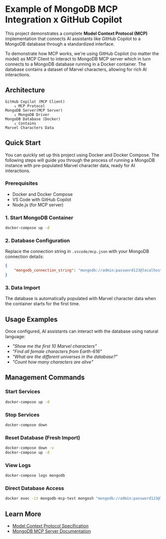 # Example of MongoDB MCP Integration x GitHub Copilot

This project demonstrates a complete **Model Context Protocol (MCP)** implementation that connects AI assistants like GitHub Copilot to a MongoDB database through a standardized interface.

To demonstrate how MCP works, we're using GitHub Copilot (no matter the model) as MCP Client to interact to MongoDB MCP server which in turn connects to a MongoDB database running in a Docker container. The database contains a dataset of Marvel characters, allowing for rich AI interactions.

## Architecture

```text
GitHub Copilot (MCP Client)
    ↓ MCP Protocol
MongoDB Server(MCP Server)
    ↓ MongoDB Driver
MongoDB Database (Docker)
    ↓ Contains
Marvel Characters Data
```

## Quick Start

You can quickly set up this project using Docker and Docker Compose. The following steps will guide you through the process of running a MongoDB instance with pre-populated Marvel character data, ready for AI interactions.

### Prerequisites

- Docker and Docker Compose
- VS Code with GitHub Copilot
- Node.js (for MCP server)

### 1. Start MongoDB Container

```bash
docker-compose up -d
```

### 2. Database Configuration

Replace the connection string in `.vscode/mcp.json` with your MongoDB connection details:

```json
{
    "mongodb_connection_string": "mongodb://admin:password123@localhost:27017/testdb?authSource=admin"
}
```

### 3. Data Import

The database is automatically populated with Marvel character data when the container starts for the first time.

## Usage Examples

Once configured, AI assistants can interact with the database using natural language:

- *"Show me the first 10 Marvel characters"*
- *"Find all female characters from Earth-616"*
- *"What are the different universes in the database?"*
- *"Count how many characters are alive"*

## Management Commands

### Start Services

```bash
docker-compose up -d
```

### Stop Services

```bash
docker-compose down
```

### Reset Database (Fresh Import)

```bash
docker-compose down -v
docker-compose up -d
```

### View Logs

```bash
docker-compose logs mongodb
```

### Direct Database Access

```bash
docker exec -it mongodb-mcp-test mongosh "mongodb://admin:password123@localhost:27017/testdb?authSource=admin"
```

## Learn More

- [Model Context Protocol Specification](https://modelcontextprotocol.io/)
- [MongoDB MCP Server Documentation](https://github.com/mongodb-js/mongodb-mcp-server)
